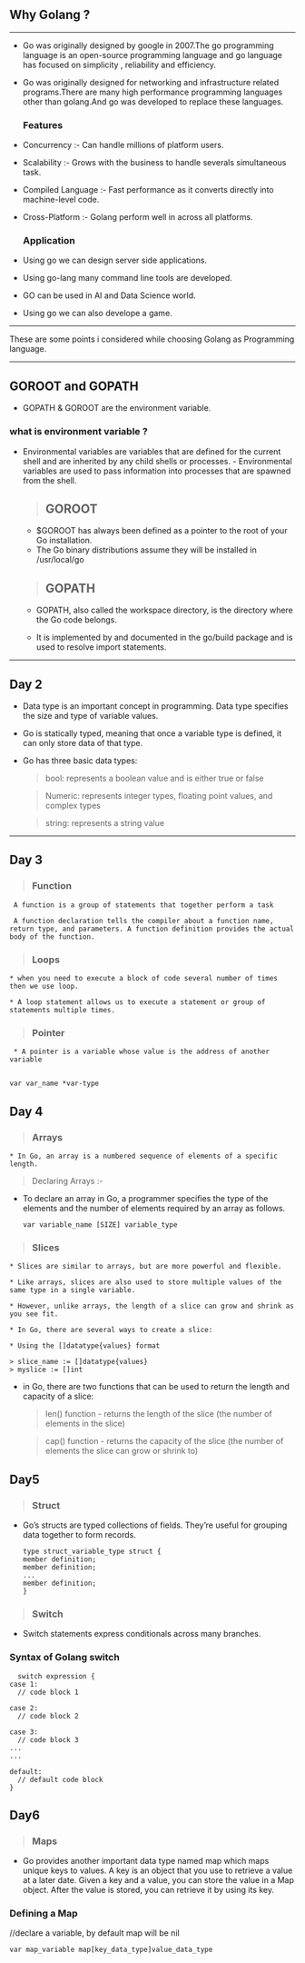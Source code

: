 ## Why Golang ?
---

* Go was originally designed by google in 2007.The go programming language is an open-source programming language and go language has focused on simplicity , reliability and efficiency.

* Go was originally designed for networking and infrastructure related programs.There are many high performance programming languages other than golang.And go was developed to replace these languages.


  ### Features
 * Concurrency :- Can handle millions of platform users.

 * Scalability :- Grows with the business to handle severals simultaneous task.

 * Compiled Language :- Fast performance as it converts directly into machine-level code.

 * Cross-Platform :- Golang perform well in across all platforms.

   ### Application 

 * Using go we can design server side applications.
 * Using go-lang many command line tools are developed.
 * GO can be used in AI and Data Science world.
 * Using go we can also develope a game.

--- 
These are some points i considered while choosing Golang as Programming language.

---

## GOROOT and GOPATH 

* GOPATH & GOROOT are the environment variable.
	
### what is environment variable ?
- Environmental variables are variables that are defined for the current shell and are inherited by any child shells or processes. 		-	Environmental variables are used to pass information into processes that are spawned from the shell.

    > ## GOROOT
    * $GOROOT has always been defined as a pointer to the root of your Go installation.
     * The Go binary distributions assume they will be installed in /usr/local/go

    > ## GOPATH
    * GOPATH, also called the workspace directory, is the directory where the Go code belongs.

    * It is implemented by and documented in the go/build package and is used to resolve import statements. 

---
## Day 2
  * Data type is an important concept in programming. Data type specifies the size and type of variable values.

   * Go is statically typed, meaning that once a variable type is defined, it can only store data of that type.

  * Go has three basic data types:

    > bool: represents a boolean value and is either true or false

    >Numeric: represents integer types, floating point values, and complex types

    >string: represents a string value
---
## Day 3

  > ### Function

     A function is a group of statements that together perform a task

     A function declaration tells the compiler about a function name, return type, and parameters. A function definition provides the actual body of the function.

> ### Loops

    * when you need to execute a block of code several number of times then we use loop.

    * A loop statement allows us to execute a statement or group of statements multiple times.

> ### Pointer

     * A pointer is a variable whose value is the address of another variable


    var var_name *var-type


## Day 4
    
  > ### Arrays

    * In Go, an array is a numbered sequence of elements of a specific length. 

  >Declaring Arrays :-

  * To declare an array in Go, a programmer specifies the type of the elements and the number of elements required by an array as follows.

        var variable_name [SIZE] variable_type

  > ### Slices

    * Slices are similar to arrays, but are more powerful and flexible.

    * Like arrays, slices are also used to store multiple values of the same type in a single variable.

    * However, unlike arrays, the length of a slice can grow and shrink as you see fit.

    * In Go, there are several ways to create a slice:

    * Using the []datatype{values} format

    > slice_name := []datatype{values}
    > myslice := []int

*  in Go, there are two functions that can be used to return the length and capacity of a slice:

    >len() function - returns the length of the slice (the number of elements in the slice)

    > cap() function - returns the capacity of the slice (the number of elements the slice can grow or shrink to)

 ## Day5   

  > ### Struct

* Go’s structs are typed collections of fields. They’re useful for grouping data together to form records.

      type struct_variable_type struct {
      member definition;
      member definition;
      ...
      member definition;
      }

 > ### Switch

   * Switch statements express conditionals across many branches.
      
### Syntax of Golang switch



      switch expression {
    case 1:
      // code block 1

    case 2:
      // code block 2

    case 3:
      // code block 3
    ...
    ...
      
    default:
      // default code block
    }

## Day6  


> ### Maps

*    Go provides another important data type named map which maps unique keys to values. A key is an object that you use to retrieve a value at a later date. Given a key and a value, you can store the value in a Map object. After the value is stored, you can retrieve it by using its key.


### Defining a Map

  //declare a variable, by default map will be nil

    var map_variable map[key_data_type]value_data_type
